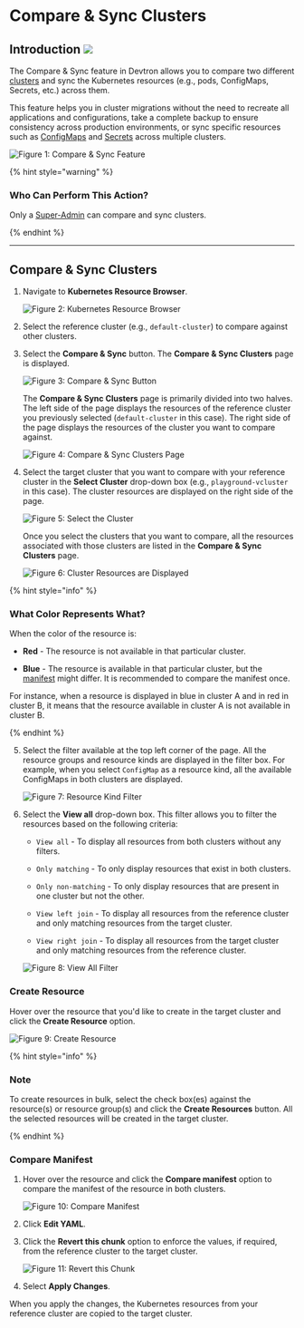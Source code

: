 # Compare & Sync Clusters 

## Introduction [![](https://devtron-public-asset.s3.us-east-2.amazonaws.com/images/elements/EnterpriseTag.svg)](https://devtron.ai/pricing)

The Compare & Sync feature in Devtron allows you to compare two different [clusters](../../reference/glossary.md#cluster) and sync the Kubernetes resources (e.g., pods, ConfigMaps, Secrets, etc.) across them. 

This feature helps you in cluster migrations without the need to recreate all applications and configurations, take a complete backup to ensure consistency across production environments, or sync specific resources such as [ConfigMaps](../../reference/glossary.md#configmaps) and [Secrets](../../reference/glossary.md#secrets) across multiple clusters.

![Figure 1: Compare & Sync Feature](https://devtron-public-asset.s3.us-east-2.amazonaws.com/images/kubernetes-resource-browser/compare-sync-highlighted.jpg)

{% hint style="warning" %}

### Who Can Perform This Action?

Only a [Super-Admin](../global-configurations/user-access.md#assign-super-admin-permissions) can compare and sync clusters.

{% endhint %}

---

## Compare & Sync Clusters

1. Navigate to **Kubernetes Resource Browser**.

    ![Figure 2: Kubernetes Resource Browser ](https://devtron-public-asset.s3.us-east-2.amazonaws.com/images/kubernetes-resource-browser/k8s-resource-browser.jpg)

2. Select the reference cluster (e.g., `default-cluster`) to compare against other clusters.

3. Select the **Compare & Sync** button. The **Compare & Sync Clusters** page is displayed.

    ![Figure 3: Compare & Sync Button](https://devtron-public-asset.s3.us-east-2.amazonaws.com/images/kubernetes-resource-browser/compare-sync-highlighted.jpg)

    The **Compare & Sync Clusters** page is primarily divided into two halves. The left side of the page displays the resources of the reference cluster you previously selected (`default-cluster` in this case). The right side of the page displays the resources of the cluster you want to compare against.

    ![Figure 4: Compare & Sync Clusters Page](https://devtron-public-asset.s3.us-east-2.amazonaws.com/images/kubernetes-resource-browser/compare-sync-home.jpg)

4. Select the target cluster that you want to compare with your reference cluster in the **Select Cluster** drop-down box (e.g., `playground-vcluster` in this case). The cluster resources are displayed on the right side of the page.

    ![Figure 5: Select the Cluster](https://devtron-public-asset.s3.us-east-2.amazonaws.com/images/kubernetes-resource-browser/select-cluster-option.jpg)

    Once you select the clusters that you want to compare, all the resources associated with those clusters are listed in the **Compare & Sync Clusters** page.

    ![Figure 6: Cluster Resources are Displayed](https://devtron-public-asset.s3.us-east-2.amazonaws.com/images/kubernetes-resource-browser/resources-displayed.jpg)

{% hint style="info" %}

### What Color Represents What?

When the color of the resource is: 

* **Red** - The resource is not available in that particular cluster. 

* **Blue** - The resource is available in that particular cluster, but the [manifest](../../reference/glossary.md#manifest) might differ. It is recommended to compare the manifest once.

For instance, when a resource is displayed in blue in cluster A and in red in cluster B, it means that the resource available in cluster A is not available in cluster B.

{% endhint %}

5. Select the filter available at the top left corner of the page. All the resource groups and resource kinds are displayed in the filter box. For example, when you select `ConfigMap` as a resource kind, all the available ConfigMaps in both clusters are displayed.

    ![Figure 7: Resource Kind Filter](https://devtron-public-asset.s3.us-east-2.amazonaws.com/images/kubernetes-resource-browser/resource-group-filterbox.jpg)

6. Select the **View all** drop-down box. This filter allows you to filter the resources based on the following criteria:

    * `View all` - To display all resources from both clusters without any filters.

    * `Only matching` - To only display resources that exist in both clusters.

    * `Only non-matching` - To only display resources that are present in one cluster but not the other.

    * `View left join` - To display all resources from the reference cluster and only matching resources from the target cluster.

    * `View right join` - To display all resources from the target cluster and only matching resources from the reference cluster.

    ![Figure 8: View All Filter](https://devtron-public-asset.s3.us-east-2.amazonaws.com/images/kubernetes-resource-browser/view-all-filterbox.jpg)

### Create Resource

Hover over the resource that you'd like to create in the target cluster and click the **Create Resource** option.

![Figure 9: Create Resource](https://devtron-public-asset.s3.us-east-2.amazonaws.com/images/kubernetes-resource-browser/create-resource.jpg)

{% hint style="info" %}

### Note

To create resources in bulk, select the check box(es) against the resource(s) or resource group(s) and click the **Create Resources** button. All the selected resources will be created in the target cluster.

{% endhint %}

### Compare Manifest

1. Hover over the resource and click the **Compare manifest** option to compare the manifest of the resource in both clusters.

    ![Figure 10: Compare Manifest](https://devtron-public-asset.s3.us-east-2.amazonaws.com/images/kubernetes-resource-browser/compare-manifest.jpg)

2. Click **Edit YAML**. 

3. Click the **Revert this chunk** option to enforce the values, if required, from the reference cluster to the target cluster.

    ![Figure 11: Revert this Chunk](https://devtron-public-asset.s3.us-east-2.amazonaws.com/images/kubernetes-resource-browser/revert-this-chunk.jpg)

4. Select **Apply Changes**.

When you apply the changes, the Kubernetes resources from your reference cluster are copied to the target cluster. 